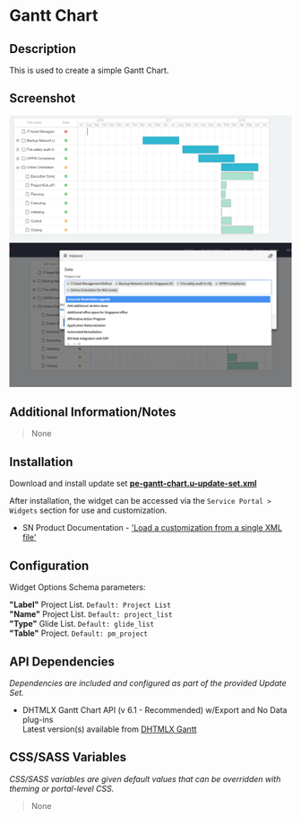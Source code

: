 # Gantt Chart

## Description

This is used to create a simple Gantt Chart.

## Screenshot
![](../../src/pe-gantt-chart/images/pe-gantt-chart.png)
![](../../src/pe-gantt-chart/images/gantt-chart-options.png)


## Additional Information/Notes

> None 

## Installation

Download and install update set **[pe-gantt-chart.u-update-set.xml](https://github.com/platform-experience/serviceportal-widget-library/blob/master/src/pe-gantt-chart/pe-gantt-chart.u-update-set.xml)**

After installation, the widget can be accessed via the `Service Portal > Widgets` section for use and customization.

* SN Product Documentation - ['Load a customization from a single XML file'](https://docs.servicenow.com/bundle/kingston-application-development/page/build/system-update-sets/task/t_SaveAnUpdateSetAsAnXMLFile.html)

## Configuration

Widget Options Schema parameters:

**"Label"** Project List. `Default: Project List`<br/>
**"Name"** Project List. `Default: project_list`<br/>
**"Type"** Glide List. `Default: glide_list`<br/>
**"Table"** Project. `Default: pm_project`<br/>


## API Dependencies
<i>Dependencies are included and configured as part of the provided Update Set.</i>

* DHTMLX Gantt Chart API (v 6.1 - Recommended)  w/Export and No Data plug-ins
<br/>Latest version(s) available from [DHTMLX Gantt](https://docs.dhtmlx.com/gantt/)


## CSS/SASS Variables

_CSS/SASS variables are given default values that can be overridden with theming or portal-level CSS._

> None
